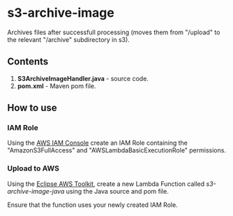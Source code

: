 # s3-archive-image

Archives files after successfull processing (moves them from "/upload" to the relevant "/archive" subdirectory in s3).

## Contents

1. **S3ArchiveImageHandler.java** - source code.
2. **pom.xml** - Maven pom file.

## How to use

### IAM Role

Using the [AWS IAM Console](https://aws.amazon.com/console/) create an IAM Role containing the "AmazonS3FullAccess" and "AWSLambdaBasicExecutionRole" permissions. 

### Upload to AWS

Using the [Eclipse AWS Toolkit](http://docs.aws.amazon.com/toolkit-for-eclipse/v1/user-guide/welcome.html), create a new Lambda Function called *s3-archive-image-java* using the Java source and pom file.

Ensure that the function uses your newly created IAM Role.
